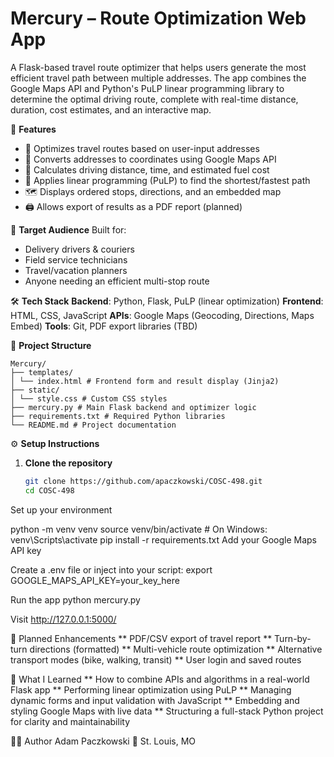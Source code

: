 # Mercury – Route Optimization Web App

A Flask-based travel route optimizer that helps users generate the most efficient travel path between multiple addresses. The app combines the Google Maps API and Python's PuLP linear programming library to determine the optimal driving route, complete with real-time distance, duration, cost estimates, and an interactive map.

🚀 **Features**
- 🧭 Optimizes travel routes based on user-input addresses
- 📍 Converts addresses to coordinates using Google Maps API
- 🚗 Calculates driving distance, time, and estimated fuel cost
- 🧠 Applies linear programming (PuLP) to find the shortest/fastest path
- 🗺️ Displays ordered stops, directions, and an embedded map
- 🖨️ Allows export of results as a PDF report (planned)

👥 **Target Audience**
Built for:
- Delivery drivers & couriers
- Field service technicians
- Travel/vacation planners
- Anyone needing an efficient multi-stop route

🛠️ **Tech Stack**
**Backend**: Python, Flask, PuLP (linear optimization)
**Frontend**: HTML, CSS, JavaScript
**APIs**: Google Maps (Geocoding, Directions, Maps Embed)
**Tools**: Git, PDF export libraries (TBD)

📁 **Project Structure**
```
Mercury/
├── templates/
│ └── index.html # Frontend form and result display (Jinja2)
├── static/
│ └── style.css # Custom CSS styles
├── mercury.py # Main Flask backend and optimizer logic
├── requirements.txt # Required Python libraries
└── README.md # Project documentation
```

⚙️ **Setup Instructions**
1. **Clone the repository**
   ```bash
   git clone https://github.com/apaczkowski/COSC-498.git
   cd COSC-498

Set up your environment

python -m venv venv
source venv/bin/activate     # On Windows: venv\Scripts\activate
pip install -r requirements.txt
Add your Google Maps API key

Create a .env file or inject into your script:
export GOOGLE_MAPS_API_KEY=your_key_here

Run the app
python mercury.py

Visit
http://127.0.0.1:5000/

📌 Planned Enhancements
** PDF/CSV export of travel report
** Turn-by-turn directions (formatted)
** Multi-vehicle route optimization
** Alternative transport modes (bike, walking, transit)
** User login and saved routes

🧠 What I Learned
** How to combine APIs and algorithms in a real-world Flask app
** Performing linear optimization using PuLP
** Managing dynamic forms and input validation with JavaScript
** Embedding and styling Google Maps with live data
** Structuring a full-stack Python project for clarity and maintainability

🧑‍💻 Author
Adam Paczkowski
📍 St. Louis, MO
